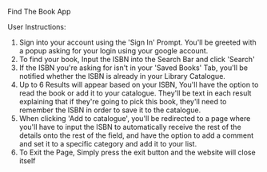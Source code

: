 Find The Book App

User Instructions:

1. Sign into your account using the 'Sign In' Prompt. You'll be greeted with a popup asking for your login using your google account.
2. To find your book, Input the ISBN into the Search Bar and click 'Search'
3. If the ISBN you're asking for isn't in your 'Saved Books' Tab, you'll be notified whether the ISBN is already in your Library Catalogue.
4. Up to 6 Results will appear based on your ISBN, You'll have the option to read the book or add it to your catalogue. They'll be text in each result explaining that if they're going to pick this book, they'll need to remember the ISBN in order to save it to the catalogue. 
5. When clicking 'Add to catalogue', you'll be redirected to a page where you'll have to input the ISBN to automatically receive the rest of the details onto the rest of the field, and have the option to add a comment and set it to a specific category and add it to your list. 
6. To Exit the Page, Simply press the exit button and the website will close itself